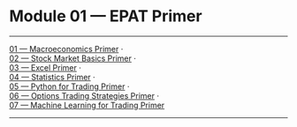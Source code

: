 # Module 01 — EPAT Primer

---
[01 — Macroeconomics Primer](./primers/primer01_macroeconomics/) ·  
[02 — Stock Market Basics Primer](./primers/primer02_stock_market_basics/) ·  
[03 — Excel Primer](./primers/primer03_excel/) ·  
[04 — Statistics Primer](./primers/primer04_statistics/) ·  
[05 — Python for Trading Primer](./primers/primer05_python_for_trading/) ·  
[06 — Options Trading Strategies Primer](./primers/primer06_options_trading_strategies/) ·  
[07 — Machine Learning for Trading Primer](./primers/primer07_machine_learning_for_trading/)

---
